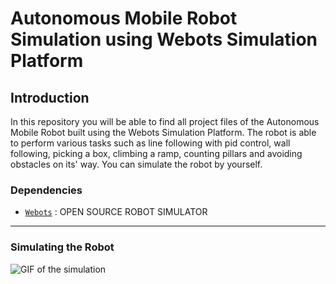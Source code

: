 # Autonomous Mobile Robot Simulation using Webots Simulation Platform

## Introduction

In this repository you will be able to find all project files of the Autonomous Mobile Robot built using the Webots Simulation Platform. The robot is able to perform various tasks such as line following with pid control, wall following, picking a box, climbing a ramp, counting pillars and avoiding obstacles on its' way. You can simulate the robot by yourself.

### Dependencies
* [`Webots`](https://cyberbotics.com/) : OPEN SOURCE ROBOT SIMULATOR
---
### Simulating the Robot

![GIF of the simulation]()
